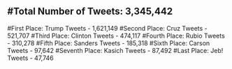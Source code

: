 #Total Number of Tweets: 3,345,442 
---
#First Place: Trump Tweets - 1,621,149
#Second Place: Cruz Tweets - 521,707
#Third Place: Clinton Tweets - 474,117
#Fourth Place: Rubio Tweets - 310,278
#Fifth Place: Sanders Tweets - 185,318
#Sixth Place: Carson Tweets - 97,642
#Seventh Place: Kasich Tweets - 87,492
#Last Place: Jeb! Tweets - 47,746
